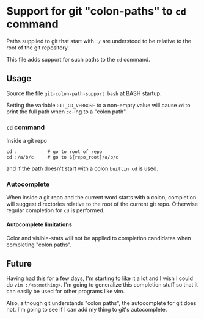 # Support for git "colon-paths" to `cd` command

Paths supplied to git that start with `:/` are understood to be relative to
the root of the git repository.

This file adds support for such paths to the `cd` command.

## Usage

Source the file `git-colon-path-support.bash` at BASH startup.

Setting the variable `GIT_CD_VERBOSE` to a non-empty value will cause `cd` to
print the full path when `cd`-ing to a "colon path".

### `cd` command

Inside a git repo
```
cd :           # go to root of repo
cd :/a/b/c     # go to ${repo_root}/a/b/c
```
and if the path doesn't start with a colon `builtin cd` is used.

### Autocomplete

When inside a git repo and the current word starts with a colon, completion will
suggest directories relative to the root of the current git repo.  Otherwise
regular completion for `cd` is performed.

#### Autocomplete limitations

Color and visible-stats will not be applied to completion candidates when
completing "colon paths".

## Future

Having had this for a few days, I'm starting to like it a lot and I wish I
could do `vim :/<something>`.  I'm going to generalize this completion
stuff so that it can easily be used for other programs like vim.

Also, although git understands "colon paths", the autocomplete for git does not.
I'm going to see if I can add my thing to git's autocomplete.
